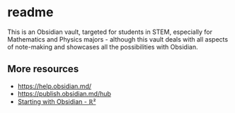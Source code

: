 # readme

This is an Obsidian vault, targeted for students in STEM, especially for Mathematics and Physics majors - although this vault deals with all aspects of note-making and showcases all the possibilities with Obsidian.


## More resources

- https://help.obsidian.md/
- https://publish.obsidian.md/hub
- [Starting with Obsidian - ℝ²](https://riddyrayes.github.io/notes/starting-with-obsidian/)
